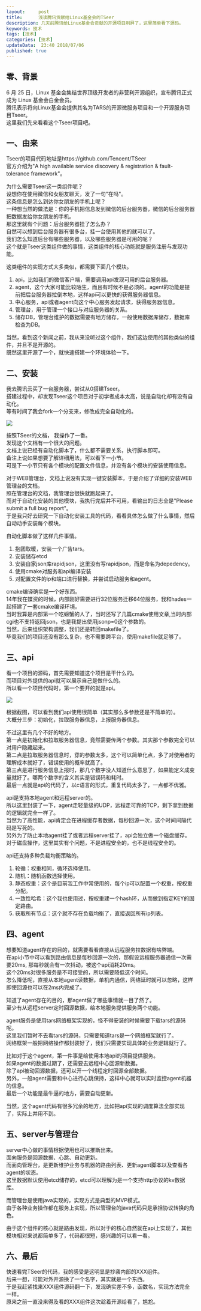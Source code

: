 ```yaml
---   
layout:     post  
title:      浅读腾讯贡献给Linux基金会的TSeer
description: 几天前腾讯给Linux基金会贡献的开源项目刷屏了，这里简单看下源码。    
keywords: 技术 
tags: [技术]  
categories: [技术]  
updateData:  23:40 2018/07/06   
published: true   
---  
```



## 零、背景

6 月 25 日，Linux 基金会集结世界顶级开发者的非营利开源组织，宣布腾讯正式成为 Linux 基金会白金会员。  
腾讯表示将向Linux基金会提供其名为TARS的开源微服务项目和一个开源服务项目Tseer。  
这里我们先来看看这个Tseer项目吧。  


## 一、由来  

Tseer的项目代码地址是https://github.com/Tencent/TSeer  
官方介绍为"A high available service discovery & registration & fault-tolerance framework"。  


为什么需要Tseer这一类组件呢？  
设想你在使用微信和女朋友聊天，发了一句"在吗"。  
这条信息是怎么到达你女朋友的手机上呢？  
一种想当然的做法是：你的手机把信息发到微信的后台服务器，微信的后台服务器把数据发给你女朋友的手机。  
那这里就有个问题：后台服务器挂了怎么办？  
自然可以想到后台服务器有很多台，挂一台使用其他的就可以了。  
我们怎么知道后台有哪些服务器，以及哪些服务器是可用的呢？  
这个就是Tseer这类组件做的事情，这类组件的核心功能就是服务注册与发现功能。  


这类组件的实现方式大多类似，都需要下面几个模块。  

1. api，比如我们的微信客户端，需要调用api发现可用的后台服务器。  
2. agent，这个大家可能比较陌生，而且有时候不是必须的。agent的功能是提前把后台服务器拉倒本地，这样api可以更快的获得服务器信息。  
3. 中心服务，api或者agent向这个中心服务发起请求，获得服务器信息。  
4. 管理台，用于管理一个接口与对应服务器的关系。  
5. 储存DB，管理台维护的数据需要有地方储存，一般使用数据库储存，数据库检查为DB。  


当然，看到这个新闻之前，我从来没听过这个组件，我们这边使用的其他类似的组件，并且不是开源的。  
既然这里开源了一个，就快速搭建一个环境体验一下。  


## 二、安装

我去腾讯云买了一台服务器，尝试从0搭建Tseer。  
搭建过程中，却发现Tseer这个项目对于初学者成本太高，说是自动化却有没有自动化。  
等有时间了我会fork一个分支来，修改成完全自动化的。  


![](/images/2018/07/20180708214002.png)   
   
   
按照TSeer的文档， 我操作了一番。  
发现这个文档有一个很大的问题。  
文档上说已经有自动化脚本了，什么都不需要关系，执行脚本即可。  
备注上说如果想要了解详细用法，可以看下一小节。  
可是下一小节只有各个模块的配置文件信息，并没有各个模块的安装使用信息。  


对于WEB管理台，文档上说没有实现一键安装脚本，于是介绍了详细的安装WEB管理台的文档。  
照在管理台的文档，我管理台很快就跑起来了。  
而对于自动化安装的其他模块，我执行完后并不可用，看输出的日志全是"Please submit a full bug report"。  
于是我只好去研究一下自动化安装工具的代码，看看具体怎么做了什么事情，然后自动动手安装每个模块。  


自动化脚本做了这样几件事情。  


1. 抱团取暖，安装一个广告tars。  
2. 安装储存etcd  
3. 安装自家json库rapidjson，这里没有写rapidjson，而是命名为depedency。  
4. 使用cmake对服务和api编译安装  
5. 对配置文件的ip和端口进行替换，并尝试启动服务和agent。  


cmake编译确实是一个好东西。  
14年我在媒资的时候，内部刚好需要进行32位服务迁移64位服务，我和hades一起搭建了一套cmake编译环境。  
当时我算是内部第一个吃螃蟹的人了，当时还写了几篇cmake使用文章,当时内部cgi也不支持返回json，也是我提出使用jsonp=0这个参数的。  
当然，后来组织架构调整，我们还是转回makefile了。  
毕竟我们的项目还没有那么复杂，也不需要跨平台，使用makefile就足够了。  


## 三、api  

看一个项目的源码，首先需要知道这个项目是干什么的。  
而项目对外提供的api就可以展示自己是做什么的。  
所以看一个项目代码时，第一个要开的就是api。  


![](/images/2018/07/20180708142724.png)  


根据截图，可以看到我们api使用很简单（其实那么多参数还是不简单的）。  
大概分三步：初始化，拉取服务器信息，上报服务器信息。  


不过这里有几个不好的地方。  
第一点是初始化和拉取服务器信息，竟然需要传两个参数。其实那个参数完全可以对用户隐藏起来。  
第二点是拉取服务器信息时，穿的参数太多，这个可以简单化点，多了对使用者的理解成本就好了，错误使用的概率就高了。  
第三点是进行服务信息上报时，那几个数字没人知道什么意思了，如果能定义成变量就好了。哪两个数字的含义其实是错误码和耗时。  
最后一点就是api的代码了，以c语言的形式，重复代码太多了，一点都不优雅。  


api是支持本地agent和远程server的。  
所以这里封装了一下，agent走轻量级的UDP，远程走可靠的TCP，剩下拿到数据的逻辑就完全一样了。  
当然为了高性能，api肯定会在进程缓存者数据，每秒回源一次，这个时间间隔代码是写死的。  
另外为了防止本地agent挂了或者远程server挂了，api会独立做一个磁盘缓存。  
对于磁盘操作，这里其实有个问题，不是进程安全的，也不是线程安全的。  


api还支持多种负载均衡策略的。  


1. 轮循：权重相同，循环选择使用。  
2. 随机：随机函数选择使用。  
3. 静态权重：这个是目前我工作中常使用的，每个ip可以配置一个权重，按权重分配。  
4. 一致性哈希：这个我也使用过，按权重建一个hash环，从而做到指定KEY的固定路由。  
5. 获取所有节点：这个就不存在负载均衡了，直接返回所有ip列表。  


## 四、agent 

想要知道agent存在的目的，就需要看看直接从远程服务拉数据有啥弊端。  
在api小节中可以看到路由信息是每秒回源一次的，那假设远程服务器通信一次需要20ms, 那每秒就会有一次抖动，被这个api消耗20ms。  
这个20ms对很多服务是不可接受的，所以需要降低这个时间。  
怎么降低呢，直接从本地agent读数据，单机内通信，网络延时就可以忽略，这样即使回源也可以在2ms内完成了。  


知道了agent存在的目的，那agent做了哪些事情就一目了然了。  
至少有从远程server定时回源数据，给本地服务提供服务两个功能。  


agent服务是使用tars网络框架实现的，怪不得安装的时候需要下载tars的源码呢。  
这里我们暂时不去看tars的源码，只需要知道tars是一个网络框架就行了。  
网络框架一般把网络操作都封装好了，我们只需要实现具体的业务逻辑就行了。  


比如对于这个agent，第一件事是给使用本地api的项目提供服务。  
如果agent的数据过期了，还需要去远程中心回源新数据。  
除了api被动回源数据，还可以开一个线程定时回源全部数据。  
另外，一般agent需要和中心进行心跳保持，这样中心就可以实时监控agent机器的信息。  
最后一个功能是最牛逼的地方，需要自动更新。  


当然，这个agent代码有很多冗余的地方，比如把api实现的调度算法全部实现了，实际上并用不到。  


## 五、server与管理台

server中心做的事情根据使用也可以推断出来。  
面向服务是回源数据、心跳、自动更新。  
而面向管理台，是更新维护业务与机器的路由列表、更新agent脚本以及查看各agent的状态。  
这里数据默认使用etcd储存的，etcd可以理解为是一个支持http协议的kv数据库。  


而管理台是使用java实现的，实现方式是典型的MVP模式。  
由于各种业务操作都在服务上实现，所以管理台的java代码只是承担协议转换的角色。  


由于这个组件的核心就是路由发现，所以对于的核心自然就在api上实现了，其他模块相对来说都简单多了，代码都很短，感兴趣的可以看一看。  



## 六、最后  

快速看完TSeer的代码，我的感受是这明显是抄袭内部的XXX组件。   
后来一想，可能对外开源换了一个名字，其实就是一个东西。  
于是我赶紧找来XXX组件源码翻一下，发现确实差不多，函数名，实现方法完全一样。  
原来之前一直没来得及看的XXX组件这次趁着开源给看了，尴尬。   
